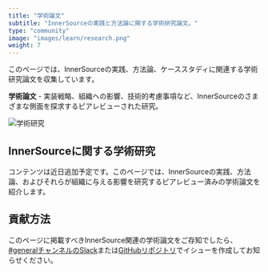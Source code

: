 ```yaml
---
title: "学術論文"
subtitle: "InnerSourceの実践と方法論に関する学術研究論文。"
type: "community"
image: "images/learn/research.png"
weight: 7
---
```


<section class="section">
  <div class="container">
    <div class="row align-items-center">
      <div class="col-md-6 order-2 order-md-2">
        <p>このページでは、InnerSourceの実践、方法論、ケーススタディに関連する学術研究論文を収集しています。
        </p>
        <p class="mt-4"><b>学術論文</b> - 実装戦略、組織への影響、技術的考慮事項など、InnerSourceのさまざまな側面を探求するピアレビューされた研究。</p>
      </div>
      <div class="col-md-5 order-1 order-md-1 mb-4 mb-md-0">
        <img src="/images/learn/research.png" class="img-fluid" alt="学術研究">
      </div>
    </div>
  </div>
</section>

<section class="section bg-light">
  <div class="container">
    <div class="row justify-content-center">
      <div class="col-md-12">
        <div class="text-center mb-5">
          <h2>InnerSourceに関する学術研究</h2>
          <p>コンテンツは近日追加予定です。このページでは、InnerSourceの実践、方法論、およびそれらが組織に与える影響を研究するピアレビュー済みの学術論文を紹介します。</p>
        </div>
      </div>
    </div>
  </div>
</section>

## 貢献方法

このページに掲載すべきInnerSource関連の学術論文をご存知でしたら、<a href="https://innersourcecommons.slack.com">#generalチャンネルのSlack</a>または<a href="https://github.com/InnerSourceCommons/innersourcecommons.org">GitHubリポジトリ</a>でイシューを作成してお知らせください。